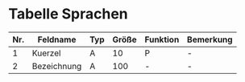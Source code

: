 # Tabelle Sprachen


Nr.|Feldname|Typ|Größe|Funktion|Bemerkung
--|--|--|--|--|--
1|Kuerzel|A|10|P|-
2|Bezeichnung|A|100|-|-
